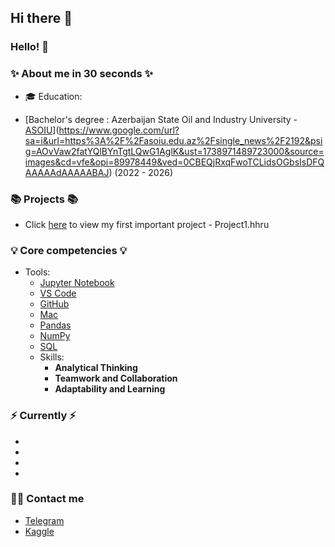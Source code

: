 ## Hi there 👋

<!--
**Tural-Kazimov/Tural-Kazimov** is a ✨ _special_ ✨ repository because its `README.md` (this file) appears on your GitHub profile.

Here are some ideas to get you started:

- 🔭 I’m currently working on ...
- 🌱 I’m currently learning ...
- 👯 I’m looking to collaborate on ...
- 🤔 I’m looking for help with ...
- 💬 Ask me about ...
- 📫 How to reach me: ...
- 😄 Pronouns: ...
- ⚡ Fun fact: ...
-->

### Hello! 👋 

### ✨ About me in 30 seconds ✨ 
* 🎓 Education:
 - [Bachelor's degree : Azerbaijan State Oil and Industry University - [ASOIU](https://asoiu.edu.az)](https://www.google.com/url?sa=i&url=https%3A%2F%2Fasoiu.edu.az%2Fsingle_news%2F2192&psig=AOvVaw2fatYQlBYnTgtLQwG1AglK&ust=1738971489723000&source=images&cd=vfe&opi=89978449&ved=0CBEQjRxqFwoTCLidsOGbsIsDFQAAAAAdAAAAABAJ) (2022 - 2026)

### 📚 Projects 📚
* Click [here](https://github.com/Tural-Kazimov/Project1-DS) to view my first important project - Project1.hhru

### 💡 Core competencies 💡
- Tools: 
    * [Jupyter Notebook](https://img.shields.io/badge/Jupyter-F37626?style=for-the-badge&logo=jupyter&logoColor=white)
    * [VS Code](https://img.shields.io/badge/VS%20Code-007ACC?style=for-the-badge&logo=visual-studio-code&logoColor=white)
    * [GitHub](https://img.shields.io/badge/GitHub-181717?style=for-the-badge&logo=github&logoColor=white)
    * [Mac](https://img.shields.io/badge/Mac-000000?style=for-the-badge&logo=apple&logoColor=white)
    * [Pandas](https://img.shields.io/badge/Pandas-150458?style=for-the-badge&logo=pandas&logoColor=white)
    * [NumPy](https://img.shields.io/badge/NumPy-013243?style=for-the-badge&logo=numpy&logoColor=white)
    * [SQL](https://img.shields.io/badge/SQL-003B57?style=for-the-badge&logo=sql&logoColor=white)
  - Skills:
    * **Analytical Thinking**
    * **Teamwork and Collaboration**
    * **Adaptability and Learning**


### ⚡️ Currently ⚡️
- 
- 
- 
- 

### 🙌🏻 Contact me
- [Telegram]()
- [Kaggle]()